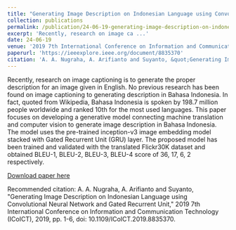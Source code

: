 ```yaml
---
title: "Generating Image Description on Indonesian Language using Convolutional Neural Network and Gated Recurrent Unit, "
collection: publications
permalink: /publication/24-06-19-generating-image-description-on-indonesian-language-using-convolutional-neural-network-and-gated-recurrent-unit,-
excerpt: 'Recently, research on image ca ...'
date: 24-06-19
venue: '2019 7th International Conference on Information and Communication Technology (ICoICT)'
paperurl: 'https://ieeexplore.ieee.org/document/8835370'
citation: 'A. A. Nugraha, A. Arifianto and Suyanto, &quot;Generating Image Description on Indonesian Language using Convolutional Neural Network and Gated Recurrent Unit,&quot; 2019 7th International Conference on Information and Communication Technology (ICoICT), 2019, pp. 1-6, doi: 10.1109/ICoICT.2019.8835370.'
---
```

Recently, research on image captioning is to generate the proper description for an image given in English. No previous research has been found on image captioning to generating description in Bahasa Indonesia. In fact, quoted from Wikipedia, Bahasa Indonesia is spoken by 198.7 million people worldwide and ranked 10th for the most used languages. This paper focuses on developing a generative model connecting machine translation and computer vision to generate image description in Bahasa Indonesia. The model uses the pre-trained inception-v3 image embedding model stacked with Gated Recurrent Unit (GRU) layer. The proposed model has been trained and validated with the translated Flickr30K dataset and obtained BLEU-1, BLEU-2, BLEU-3, BLEU-4 score of 36, 17, 6, 2 respectively.

[Download paper here](https://drive.google.com/file/d/1qrUA7QVHvhgXh6ugUKnfnBhn4Iq8ZTdz/view)

Recommended citation: A. A. Nugraha, A. Arifianto and Suyanto, "Generating Image Description on Indonesian Language using Convolutional Neural Network and Gated Recurrent Unit," 2019 7th International Conference on Information and Communication Technology (ICoICT), 2019, pp. 1-6, doi: 10.1109/ICoICT.2019.8835370.